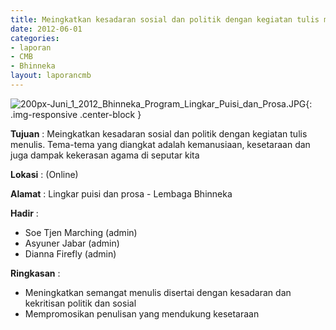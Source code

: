 ```yaml
---
title: Meingkatkan kesadaran sosial dan politik dengan kegiatan tulis menulis
date: 2012-06-01
categories:
- laporan
- CMB
- Bhinneka
layout: laporancmb
---
```


![200px-Juni_1_2012_Bhinneka_Program_Lingkar_Puisi_dan_Prosa.JPG](/uploads/200px-Juni_1_2012_Bhinneka_Program_Lingkar_Puisi_dan_Prosa.JPG){: .img-responsive .center-block }	
	
**Tujuan** :	Meingkatkan kesadaran sosial dan politik dengan kegiatan tulis menulis. Tema-tema yang diangkat adalah kemanusiaan, kesetaraan dan juga dampak kekerasan agama di seputar kita
	
**Lokasi** :	(Online)
	
**Alamat** : 	Lingkar puisi dan prosa - Lembaga Bhinneka
	
**Hadir** :	
*	Soe Tjen Marching (admin)
*	Asyuner Jabar (admin)
*	Dianna Firefly (admin)

**Ringkasan** :	
*	Meningkatkan semangat menulis disertai dengan kesadaran dan kekritisan politik dan sosial
*	Mempromosikan penulisan yang mendukung kesetaraan
